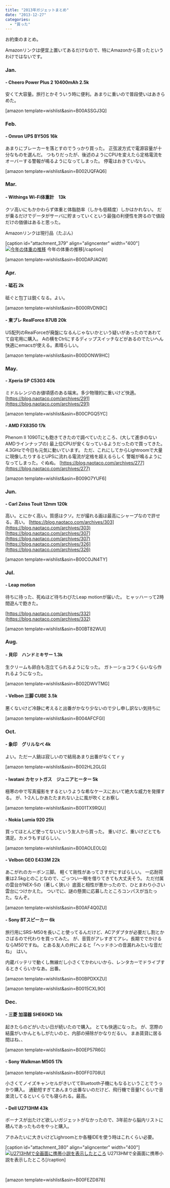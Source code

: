 ```yaml
---
title: "2013年ガジェットまとめ"
date: "2013-12-27"
categories: 
  - "買った"
---
```


お約束のまとめ。

Amazonリンクは便宜上置いてあるだけなので、特にAmazonから買ったというわけではないです。

### Jan.

#### \- Cheero Power Plus 2 10400mAh 2.5k

安くて大容量。旅行とかそういう時に便利。あまりに重いので普段使いはあきらめた。

\[amazon template=wishlist&asin=B00ASSGJ3Q\]

### Feb.

#### \- Omron UPS BY50S 16k

あまりにブレーカーを落とすのでうっかり買った。 正弦波方式で電源容量が十分なものを選んだ。 つもりだったが、後述のようにCPUを変えたら定格電流をオーバーする警報が鳴るようになってしまった。 停電はおきていない。

\[amazon template=wishlist&asin=B002UQFAQ6\]

### Mar.

#### \- Withings Wi-Fi体重計　13k

クソ高いにもかかわらず体重と体脂肪率（しかも低精度）しかはかれない。 だが乗るだけでデータがサーバに貯まっていくという最強の利便性を誇るので値段だけの価値はあると思った。

Amazonリンクは現行品（たぶん）

\[caption id="attachment\_379" align="aligncenter" width="400"\][![今年の体重の推移](https://blog.naotaco.com/assets/images/posts/2013/12/withings_2013-400x257.png)](https://blog.naotaco.com/assets/images/posts/2013/12/withings_2013.png) 今年の体重の推移\[/caption\]

\[amazon template=wishlist&asin=B00DAPJAQW\]

### Apr.

#### \- 砥石 2k

砥ぐと包丁は鋭くなる。よい。

\[amazon template=wishlist&asin=B000RVDN9C\]

#### \- 東プレ RealForce 87UB 20k

US配列のRealForceが廃盤になるんじゃないかという疑いがあったのであわてて自宅用に購入。 Aの横をCtrlにするディップスイッチなどがあるのでたいへん快適にemacsが使える。素晴らしい。

\[amazon template=wishlist&asin=B00DONW9HC\]

### May.

#### \- Xperia SP C5303 40k

ミドルレンジのお値頃感のある端末。多少物理的に重いけど快適。 [https://blog.naotaco.com/archives/291](https://blog.naotaco.com/archives/291)

\[amazon template=wishlist&asin=B00CPGQ5YC\]

#### \- AMD FX8350 17k

Phenom II 1090Tにも飽きてきたので調べていたところ、(大して進歩のないAMDラインナップの) 最上位CPUが安くなっているようだったので買ってきた。 4.3GHzで今日も元気に動いています。 ただ、これにしてからLightroomで大量に現像したりするとUPSに流れる電流が定格を超えるらしく 警報が鳴るようになってしまった。ぐぬぬ。 [https://blog.naotaco.com/archives/277](https://blog.naotaco.com/archives/277)

\[amazon template=wishlist&asin=B009O7YUF6\]

### Jun.

#### \- Carl Zeiss Touit 12mm 120k

高い。とにかく高い。質感はクソ。だが撮れる画は最高にシャープなので許せる。高い。 [https://blog.naotaco.com/archives/303](https://blog.naotaco.com/archives/303) [https://blog.naotaco.com/archives/307](https://blog.naotaco.com/archives/307) [https://blog.naotaco.com/archives/326](https://blog.naotaco.com/archives/326)

\[amazon template=wishlist&asin=B00COJN4TY\]

### Jul.

#### \- Leap motion

待ちに待った、死ぬほど待ちわびたLeap motionが届いた。 ヒャッハーって2時間遊んで飽きた。

[https://blog.naotaco.com/archives/332](https://blog.naotaco.com/archives/332)

\[amazon template=wishlist&asin=B00BT82WUI\]

### Aug.

#### \- 貝印　ハンドミキサー 1.3k

生クリームも卵白も泡立てられるようになった。 ガトーショコラくらいなら作れるようになった。

\[amazon template=wishlist&asin=B002DWVTMG\]

#### \- Velbon 三脚 CUBE 3.5k

悪くないけど冷静に考えると出番がかなり少ないので少し申し訳ない気持ちに

\[amazon template=wishlist&asin=B004AFCFGI\]

### Oct.

#### \- 象印　グリルなべ 4k

よい。ただ一人鍋は寂しいので結局あまり出番がなくてｒｙ

\[amazon template=wishlist&asin=B002HL2GLG\]

#### \- Iwatani カセットガス　ジュニアヒーター 5k

極寒の中で写真撮影をするというような希なケースにおいて絶大な威力を発揮する。 が、1-2人しかあたたまれない上に風が吹くとお察し

\[amazon template=wishlist&asin=B001TX9RQU\]

#### \- Nokia Lumia 920 25k

買ってほとんど使ってないという友人から買った。 重いけど、重いけどとても満足。カメラもすばらしい。

\[amazon template=wishlist&asin=B00AOLEOLQ\]

#### \- Velbon GEO E433M 22k

あこがれのカーボン三脚。 軽くて剛性があってさすがにすばらしい。 一応耐荷重は2.5kgとのことなので、ごっつい一眼を借りてきても大丈夫そう。 ただ付属の雲台がNEX-5の（著しく狭い）底面と相性が悪かったので、ひとまわり小さい雲台につけかえた。 ついでに、謎の懸賞に応募したところコンパスが当たった。なんぞ。

\[amazon template=wishlist&asin=B00AF4Q0ZU\]

#### \- Sony BTスピーカー 6k

旅行用にSRS-M50を長いこと使ってるんだけど、ACアダプタが必要だし割とかさばるので代わりを買ってみた。 が、音質がアレすぎてアレ。長期ででかけるならM50ですね。 とある友人の弁によると「ヘッドホンの音漏れみたいな音だね」　はい。

内蔵バッテリで動くし無線だし小さくてかわいいから、レンタカーでドライブするときくらいかなあ。出番。

\[amazon template=wishlist&asin=B00BPDXXZU\]

\[amazon template=wishlist&asin=B0015CXL9O\]

### Dec.

#### \- 三菱 加湿器 SHE60KD 14k

起きたらのどがいたい日が続いたので購入。 とても快適になった。 が、窓際の結露がいかんともしがたいのと、内部の掃除がかなりだるい。 まあ賃貸に居る間はね、、

\[amazon template=wishlist&asin=B00EP57R6G\]

#### \- Sony Walkman M505 17k

\[amazon template=wishlist&asin=B00FF0708U\]

小さくてノイズキャンセルがきいててBluetooth子機にもなるということでうっかり購入。 通勤短すぎてあんまり出番ないのだけど、飛行機で音量1くらいで音楽流してるといくらでも寝られる。最高。

#### \- Dell U2713HM 43k

ボーナスが出たけど欲しいガジェットがなかったので、3年前から脳内リストに積んであったものをやっと購入。

アホみたいに大きいけどLighroomとか各種IDEを使う時はこれくらい必要。

\[caption id="attachment\_380" align="aligncenter" width="400"\][![U2713HMで全画面に携帯小説を表示したところ](https://blog.naotaco.com/assets/images/posts/2013/12/u2713hm-400x225.png)](https://blog.naotaco.com/assets/images/posts/2013/12/u2713hm.png) U2713HMで全画面に携帯小説を表示したところ\[/caption\]

 

\[amazon template=wishlist&asin=B00FEZD878\]
